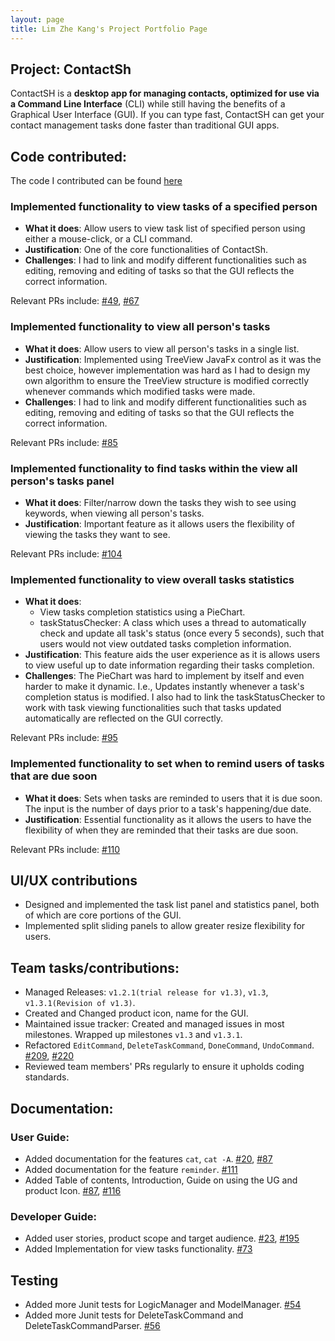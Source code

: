 ```yaml
---
layout: page
title: Lim Zhe Kang's Project Portfolio Page
---
```


## Project: ContactSh

ContactSH is a **desktop app for managing contacts, optimized for use via a Command Line Interface** (CLI) while still
having the benefits of a Graphical User Interface (GUI). If you can type fast, ContactSH can get your contact management
tasks done faster than traditional GUI apps.

## **Code contributed**:

The code I contributed can be found [here](https://nus-cs2103-ay2122s1.github.io/tp-dashboard/?search=limzk&sort=groupTitle&sortWithin=title&timeframe=commit&mergegroup=&groupSelect=groupByRepos&breakdown=true&checkedFileTypes=docs~functional-code~test-code~other&since=2021-09-17)

### **Implemented functionality to view tasks of a specified person**
* **What it does**: Allow users to view task list of specified person using either a mouse-click, or a CLI command.
* **Justification**: One of the core functionalities of ContactSh.
* **Challenges**: I had to link and modify different functionalities such as editing, removing and editing
   of tasks so that the GUI reflects the correct information.

Relevant PRs include:
[#49](https://github.com/AY2122S1-CS2103T-W10-1/tp/pull/49),
[#67](https://github.com/AY2122S1-CS2103T-W10-1/tp/pull/67)

### **Implemented functionality to view all person's tasks**
* **What it does**: Allow users to view all person's tasks in a single list.
* **Justification**: Implemented using TreeView JavaFx control as it was the best choice, however implementation
   was hard as I had to design my own algorithm to ensure the TreeView structure is modified correctly whenever
   commands which modified tasks were made.
* **Challenges**: I had to link and modify different functionalities such as editing, removing and editing
   of tasks so that the GUI reflects the correct information.

Relevant PRs include: [#85](https://github.com/AY2122S1-CS2103T-W10-1/tp/pull/85)

### **Implemented functionality to find tasks within the view all person's tasks panel**
* **What it does**: Filter/narrow down the tasks they wish to see using keywords, when viewing all person's tasks.
* **Justification**: Important feature as it allows users the flexibility of viewing the tasks they want to see.

Relevant PRs include: [#104](https://github.com/AY2122S1-CS2103T-W10-1/tp/pull/104)

### **Implemented functionality to view overall tasks statistics**
* **What it does**:
   * View tasks completion statistics using a PieChart.
   * taskStatusChecker: A class which uses a thread to automatically check and update all task's status (once every 5 seconds), such
   that users would not view outdated tasks completion information.
* **Justification**: This feature aids the user experience as it is allows users to view
   useful up to date information regarding their tasks completion.
* **Challenges**: The PieChart was hard to implement by itself and even harder to make it dynamic.
   I.e., Updates instantly whenever a task's completion status is modified. I also had to link the taskStatusChecker to work
   with task viewing functionalities such that tasks updated automatically are reflected on the GUI correctly.

Relevant PRs include: [#95](https://github.com/AY2122S1-CS2103T-W10-1/tp/pull/95)

### **Implemented functionality to set when to remind users of tasks that are due soon**
* **What it does**: Sets when tasks are reminded to users that it is due soon. The input is the number of days
   prior to a task's happening/due date.
* **Justification**: Essential functionality as it allows the users to have the flexibility of when they are reminded that their tasks
   are due soon.

Relevant PRs include: [#110](https://github.com/AY2122S1-CS2103T-W10-1/tp/pull/110)

## **UI/UX contributions**
* Designed and implemented the task list panel and statistics panel, both of which are core
   portions of the GUI.
* Implemented split sliding panels to allow greater resize flexibility for users.

## **Team tasks/contributions:**
* Managed Releases: `v1.2.1(trial release for v1.3)`, `v1.3`, `v1.3.1(Revision of v1.3)`.
* Created and Changed product icon, name for the GUI.
* Maintained issue tracker: Created and managed issues in most milestones. Wrapped up milestones `v1.3` and `v1.3.1`.
* Refactored  `EditCommand`, `DeleteTaskCommand`, `DoneCommand`, `UndoCommand`. [#209](https://github.com/AY2122S1-CS2103T-W10-1/tp/pull/209),
  [#220](https://github.com/AY2122S1-CS2103T-W10-1/tp/pull/220)
* Reviewed team members' PRs regularly to ensure it upholds coding standards.

## **Documentation**:

### **User Guide**:
* Added documentation for the features `cat`, `cat -A`. [#20](https://github.com/AY2122S1-CS2103T-W10-1/tp/pull/20),
  [#87](https://github.com/AY2122S1-CS2103T-W10-1/tp/pull/87)
* Added documentation for the feature `reminder`. [#111](https://github.com/AY2122S1-CS2103T-W10-1/tp/pull/111)
* Added Table of contents, Introduction, Guide on using the UG and product Icon. [#87](https://github.com/AY2122S1-CS2103T-W10-1/tp/pull/87/files),
  [#116](https://github.com/AY2122S1-CS2103T-W10-1/tp/pull/116/files)

### **Developer Guide**:
* Added user stories, product scope and target audience. [#23](https://github.com/AY2122S1-CS2103T-W10-1/tp/pull/23),
  [#195](https://github.com/AY2122S1-CS2103T-W10-1/tp/pull/195)
* Added Implementation for view tasks functionality. [#73](https://github.com/AY2122S1-CS2103T-W10-1/tp/pull/73)

## **Testing**
* Added more Junit tests for LogicManager and ModelManager. [#54](https://github.com/AY2122S1-CS2103T-W10-1/tp/pull/54)
* Added more Junit tests for DeleteTaskCommand and DeleteTaskCommandParser. [#56](https://github.com/AY2122S1-CS2103T-W10-1/tp/pull/56)
